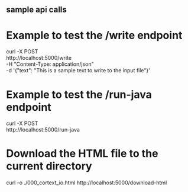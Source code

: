 ## sample api calls
# Example to test the /write endpoint
curl -X POST \
  http://localhost:5000/write \
  -H "Content-Type: application/json" \
  -d '{"text": "This is a sample text to write to the input file"}'

# Example to test the /run-java endpoint
curl -X POST \
  http://localhost:5000/run-java


# Download the HTML file to the current directory
curl -o ./000_cortext_io.html http://localhost:5000/download-html
